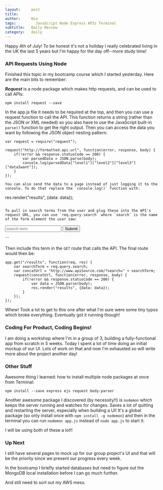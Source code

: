 ```yaml
---
layout:     post
title:      
author:     Nia
tags: 		  JavaScript Node Express APIs Terminal
subtitle:  	Daily Review
category:   daily
---
```


Happy 4th of July! To be honest it's not a holiday I really celebrated living in the UK the last 5 years but I'm happy for the day off--more study time!


### API Requests Using Node

Finished this topic in my bootcamp course which I started yesterday. Here are the main bits to remember:

***Request*** is a node package which makes http requests, and can be used to call APIs:
```
npm install request --save
```

In the app.js file it needs to be required at the top, and then you can use a request function to call the API. This function returns a string (rather than the JSON or XML needed) so you also have to use the JavaScript built-in `parse()` function to get the right output. Then you can access the data you want by following the JSON object nesting pattern:
```
var request = require("request");

request("http://formatted.api.url", function(error, response, body) {
	if(!error && response.statusCode == 200) {
		var parsedData = JSON.parse(body);
		console.log(parsedData["level1"]["level2"]["level3"]["dataIwant"]);
	}
});

You can also send the data to a page instead of just logging it to the console. To do that replace the `console.log()` function with:
```
res.render("results", {data: data});
```

To pull in search terms from the user and plug these into the API's request URL, you can use `req.query.search` where `search` is the name of the form element the user saw:
```
<form action="/results" method="GET">
	<input type="text" name="search" placeholder="search term">
	<input type="submit" name="submit">
</form>
```

Then include this term in the `GET` route that calls the API. The final route would then be:
```
app.get("/results", function(req, res) {
	var searchTerm = req.query.search;
	var concatUrl = "http://www.apiSource.com/?search=" + searchTerm;
	request(concatUrl, function(error, response, body) {
		if(!error && response.statusCode == 200) {
			var data = JSON.parse(body);
			res.render("results", {data: data});
		}
	});
});
```

Whew! Took a lot to get to this one after what I'm sure were some tiny typos which broke everything. Eventually got it running though!


### Coding For Product, Coding Begins!

I am doing a workshop where I'm in a group of 3, building a fully-functional app from scratch in 5 weeks. Today I spent a lot of time doing an initial mockup of our UI. Lots of work on that and now I'm exhausted so will write more about the project another day!


### Other Stuff

Awesome thing I learned: how to install multiple node packages at once from Terminal:
```
npm install --save express ejs request body-parser
```

Another awesome package I discovered (by necessity!!) is `nodemon` which keeps the server running and watches for changes. Saves a lot of quitting and restarting the server, especially when building a UI! It's a global package (so only install once with `npm install -g nodemon`) and then in the terminal you can run `nodemon app.js` instead of `node app.js` to start it.

I will be using both of these a lot!!


### Up Next

I still have several pages to mock up for our group project's UI and that will be the priority since we present our progress every week.

In the bootcamp I briefly started databases but need to figure out the MongoDB local installation before I can go much further.

And still need to sort out my AWS mess.
